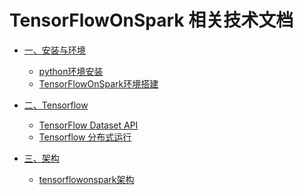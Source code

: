 # TensorFlowOnSpark 相关技术文档


* [一、安装与环境]()
    * [python环境安装](python_env.md)
    * [TensorFlowOnSpark环境搭建](env.md) 
    
* [二、Tensorflow]()
    * [TensorFlow Dataset API](TensorFlowDatasetAPI.md)
    * [Tensorflow 分布式运行](tensorflow分布式运行.md)
    
* [三、架构]()
    * [tensorflowonspark架构](tensorflowonspark架构.md)